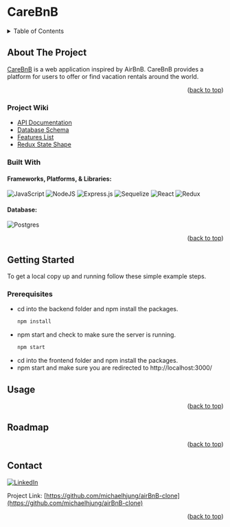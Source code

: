 # CareBnB
<!-- TABLE OF CONTENTS -->
<details>
  <summary>Table of Contents</summary>
  <ol>
    <li>
      <a href="#about-the-project">About The Project</a>
      <ul>
        <li><a href="#project-wiki">Project Wiki</a></li>
        <li><a href="#built-with">Built With</a></li>
      </ul>
    </li>
    <li>
      <a href="#getting-started">Getting Started</a>
      <ul>
        <li><a href="#prerequisites">Prerequisites</a></li>
      </ul>
    </li>
    <li><a href="#usage">Usage</a></li>
    <li><a href="#roadmap">Roadmap</a></li>
    <li><a href="#contact">Contact</a></li>
  </ol>
</details>

<!-- ABOUT THE PROJECT -->
## About The Project
[CareBnB](https://carebnb-2022.herokuapp.com/) is a web application inspired by AirBnB. CareBnB provides a platform for
users to offer or find vacation rentals around the world.

<p align="right">(<a href="#readme-top">back to top</a>)</p>

### Project Wiki
* [API Documentation](https://github.com/michaelhjung/airBnB-clone/wiki/API-Documentation)
* [Database Schema](https://github.com/michaelhjung/airBnB-clone/wiki/Database-Schema)
* [Features List](https://github.com/michaelhjung/airBnB-clone/wiki/Features-List)
* [Redux State Shape](https://github.com/michaelhjung/airBnB-clone/wiki/Redux-Store-Shape)


### Built With
#### Frameworks, Platforms, & Libraries:
![JavaScript](https://img.shields.io/badge/javascript-%23323330.svg?style=for-the-badge&logo=javascript&logoColor=%23F7DF1E)
![NodeJS](https://img.shields.io/badge/node.js-6DA55F?style=for-the-badge&logo=node.js&logoColor=white)
![Express.js](https://img.shields.io/badge/express.js-%23404d59.svg?style=for-the-badge&logo=express&logoColor=%2361DAFB)
![Sequelize](https://img.shields.io/badge/Sequelize-52B0E7?style=for-the-badge&logo=Sequelize&logoColor=white)
![React](https://img.shields.io/badge/react-%2320232a.svg?style=for-the-badge&logo=react&logoColor=%2361DAFB)
![Redux](https://img.shields.io/badge/redux-%23593d88.svg?style=for-the-badge&logo=redux&logoColor=white)

#### Database:
![Postgres](https://img.shields.io/badge/postgres-%23316192.svg?style=for-the-badge&logo=postgresql&logoColor=white)

<p align="right">(<a href="#readme-top">back to top</a>)</p>


<!-- GETTING STARTED -->
## Getting Started

To get a local copy up and running follow these simple example steps.

### Prerequisites
* cd into the backend folder and npm install the packages.
  ```sh
  npm install
  ```
* npm start and check to make sure the server is running.
  ```sh
  npm start
  ```
* cd into the frontend folder and npm install the packages.
* npm start and make sure you are redirected to http://localhost:3000/


<!-- USAGE EXAMPLES -->
## Usage

<p align="right">(<a href="#readme-top">back to top</a>)</p>


<!-- ROADMAP -->
## Roadmap

<!-- - [ ] Feature 1
- [ ] Feature 2
- [ ] Feature 3
    - [ ] Nested Feature -->

<p align="right">(<a href="#readme-top">back to top</a>)</p>


<!-- CONTACT -->
## Contact
[![LinkedIn][linkedin-shield]][linkedin-url]

Project Link: [https://github.com/michaelhjung/airBnB-clone](https://github.com/michaelhjung/airBnB-clone)

<p align="right">(<a href="#readme-top">back to top</a>)</p>



<!-- MARKDOWN LINKS & IMAGES -->
[linkedin-shield]: https://img.shields.io/badge/-LinkedIn-black.svg?style=for-the-badge&logo=linkedin&colorB=555
[linkedin-url]: https://linkedin.com/in/michael-h-jung/
[product-screenshot]: images/screenshot.png
[React.js]: https://img.shields.io/badge/React-20232A?style=for-the-badge&logo=react&logoColor=61DAFB
[React-url]: https://reactjs.org/
